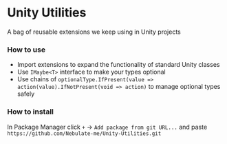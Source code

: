 # Unity Utilities

A bag of reusable extensions we keep using in Unity projects

### How to use

- Import extensions to expand the functionality of standard Unity classes
- Use `IMaybe<T>` interface to make your types optional
- Use chains of `optionalType.IfPresent(value => action(value).IfNotPresent(void => action)` to manage optional types safely


### How to install

In Package Manager click `+` -> `Add package from git URL...` and paste `https://github.com/Nebulate-me/Unity-Utilities.git`